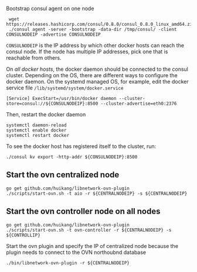 Bootstrap consul agent on one node

     wget https://releases.hashicorp.com/consul/0.8.0/consul_0.8.0_linux_amd64.zip
     ./consul agent -server -bootstrap -data-dir /tmp/consul/ -client CONSULNODEIP -advertise CONSULNODEIP

``CONSULNODEIP`` is the IP address by which other docker hosts can reach the consul node.
If the node has multiple IP addresses, pick one that is reachable from others.

On *all docker hosts*, the docker daemon should be connected to the consul cluster.
Depending on the OS, there are different ways to configure the docker daemon.
On the systemd managed OS, for example, edit the docker service file
``/lib/systemd/system/docker.service``


``
[Service]
ExecStart=/usr/bin/docker daemon --cluster-store=consul://${CONSULNODEIP}:8500 --cluster-advertise=eth0:2376
``

Then, restart the docker daemon

    systemctl daemon-reload
    systemctl enable docker
    systemctl restart docker

To see the docker host has registered itself to the cluster, run:

    ./consul kv export -http-addr ${CONSULNODEIP}:8500

## Start the ovn centralized node

    go get github.com/huikang/libnetwork-ovn-plugin
    ./scripts/start-ovn.sh -t aio -r ${CENTRALNODEIP} -s ${CENTRALNODEIP}

## Start the ovn controller node on all nodes

    go get github.com/huikang/libnetwork-ovn-plugin
    ./scripts/start-ovn.sh -t ovn-controller -r ${CENTRALNODEIP} -s ${CONTROLLIP}

Start the ovn plugin and specify the IP of centralized node because the plugin needs to
connect to the OVN northoubnd database

    ./bin/libnetwork-ovn-plugin -r ${CENTRALNODEIP}
